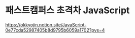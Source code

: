 # 패스트캠퍼스 초격차 JavaScript

https://okkyojin.notion.site/JavaScript-0e77cda52987405b8d9795b6059a1702?pvs=4
